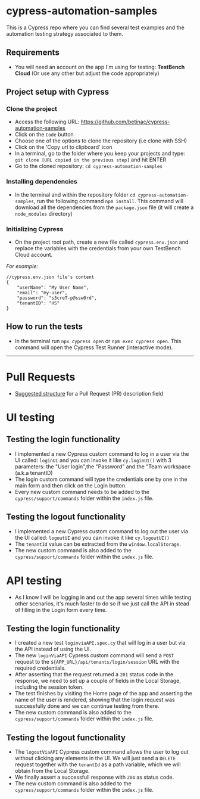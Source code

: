 # cypress-automation-samples

This is a Cypress repo where you can find several test examples and the automation testing strategy associated to them.

## Requirements
- You will need an account on the app I'm using for testing: **TestBench Cloud** (Or use any other but adjust the code appropriately)

## Project setup with Cypress
### Clone the project
- Access the following URL: https://github.com/betinac/cypress-automation-samples
- Click on the `Code` button
- Choose one of the options to clone the repository (i.e clone with SSH)
- Click on the 'Copy url to clipboard' icon
- In a terminal, go to the folder where you keep your projects and type: `git clone [URL copied in the previous step]` and hit ENTER
- Go to the cloned repository: `cd cypress-automation-samples`

### Installing dependencies
- In the terminal and within the repository folder `cd cypress-automation-samples`, run the following command `npm install`. This command will download all the dependencies from the `package.json` file (it will create a `node_modules` directory)

### Initializing Cypress
- On the project root path, create a new file called `cypress.env.json` and replace the variables with the credentials from your own TestBench Cloud account.

_For example:_
```
//cypress.env.json file's content
{
    "userName": "My User Name",
    "email": "my-user",
    "password": "s3creT-p@ssw0rd",
    "tenantID": "HS"
}
```

## How to run the tests
- In the terminal run `npx cypress open` or `npm exec cypress open`. This command will open the Cypress Test Runner (interactive mode).

---
# Pull Requests
* [Suggested structure](https://github.com/betinac/cypress-automation-samples/pull/2) for a Pull Request (PR) description field

# UI testing
## Testing the login functionality
* I implemented a new Cypress custom command to log in a user via the UI called: `loginUI` and you can invoke it like `cy.loginUI()` with 3 parameters: the "User login",the "Password" and the "Team workspace (a.k.a tenantID)
* The login custom command will type the credentials one by one in the main form and then click on the Login button.
* Every new custom command needs to be added to the `cypress/support/commands` folder within the `index.js` file.

## Testing the logout functionality
* I implemented a new Cypress custom command to log out the user via the UI called: `logoutUI` and you can invoke it like `cy.logoutUI()`
* The `tenantId` value can be extracted from the `window.localStorage`.
* The new custom command is also added to the `cypress/support/commands` folder within the `index.js` file.

# API testing
* As I know I will be logging in and out the app several times while testing other scenarios, it's much faster to do so if we just call the API in stead of filling in the Login form every time.

## Testing the login functionality
* I created a new test `loginviaAPI.spec.cy` that will log in a user but via the API instead of using the UI. 
* The new `loginViaAPI` Cypress custom command will send a `POST` request to the `${APP_URL}/api/tenants/login/session` URL with the required credentials. 
* After asserting that the request returned a `201` status code in the response, we need to set up a couple of fields in the Local Storage, including the session token.
* The test finishes by visiting the Home page of the app and asserting the name of the user is rendered, showing that the login request was successfully done and we can continue testing from there. 
* The new custom command is also added to the `cypress/support/commands` folder within the `index.js` file.


## Testing the logout functionality
* The `logoutViaAPI` Cypress custom command allows the user to log out without clicking any elements in the UI. We will just send a `DELETE` request together with the `tenantId` as a path variable, which we will obtain from the Local Storage.
* We finally assert a successfull response with `204` as status code.
* The new custom command is also added to the `cypress/support/commands` folder within the `index.js` file.
